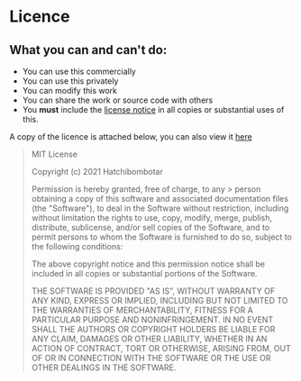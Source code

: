 # Licence
## What you can and can't do:
- You can use this commercially
- You can use this privately
- You can modify this work
- You can share the work or source code with others
- You **must** include the [license notice](./LICENCE.txt) in all copies or substantial uses of this.

A copy of the licence is attached below, you can also view it [here](./LICENCE.txt)

>  MIT License
> 
> Copyright (c) 2021 Hatchibombotar
> 
> Permission is hereby granted, free of charge, to any > person obtaining a copy
> of this software and associated documentation files (the "Software"), to deal
> in the Software without restriction, including without limitation the rights
> to use, copy, modify, merge, publish, distribute, sublicense, and/or sell
> copies of the Software, and to permit persons to whom the Software is
> furnished to do so, subject to the following conditions:
> 
> The above copyright notice and this permission notice shall be included in all
> copies or substantial portions of the Software.
> 
> THE SOFTWARE IS PROVIDED "AS IS", WITHOUT WARRANTY OF ANY KIND, EXPRESS OR
> IMPLIED, INCLUDING BUT NOT LIMITED TO THE WARRANTIES OF MERCHANTABILITY,
> FITNESS FOR A PARTICULAR PURPOSE AND NONINFRINGEMENT. IN NO EVENT SHALL THE
> AUTHORS OR COPYRIGHT HOLDERS BE LIABLE FOR ANY CLAIM, DAMAGES OR OTHER
> LIABILITY, WHETHER IN AN ACTION OF CONTRACT, TORT OR OTHERWISE, ARISING FROM,
> OUT OF OR IN CONNECTION WITH THE SOFTWARE OR THE USE OR OTHER DEALINGS IN THE
> SOFTWARE.